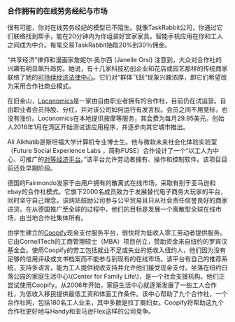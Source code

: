 ### 合作拥有的在线劳务经纪与市场

很有可能，你对在线劳务经纪的模型已不陌生。就像TaskRabbit公司，你通过它们联络找到帮手，能在20分钟内为你组装好宜家家具。智能手机应用在你和工人之间成为中介。每笔交易TaskRabbit抽取20%到30％佣金。

“共享经济”律师和漫画家詹妮尔∙奥尔西 \(Janelle Orsi\) 注意到，大众对合作社的兴趣有明显飙升趋势。她说，有十几家科技初创企业和花店或园艺那样的传统商家联络了她的[可持续经济法律中心](http://www.theselc.org)。它们对“群体飞跃”现象兴趣浓厚，即它们希望改为采用合作社商业模式。

在旧金山，[Loconomics](http://loconomics.com.)是一家由自由职业者拥有的合作社，目前仍在试运营。自由职业者会员持股、分红，并对该公司如何运行有发言权。会员之间不用竞标，也没有涨价。Loconomics在本地提供按摩等服务，其会费为每月29.95美元。创始人2016年1月在湾区开始测试该应用程序，并逐步向其它城市推出。

Ali Alkhatib是斯坦福大学计算机专业博士生。他与微软未来社会化体验实验室（Future Social Experience Labs ，简称FUSE）合作设计了一个“以工人为中心、可推广的[对等经济平台](http://ali-alkhatib.com/media/presentations/PlatformCooperativism.pdf.)。”该平台允许劳动者拥有、操作和控制软件。该项目目前还处早期阶段。

德国的Fairmondo发家于由用户拥有的散离式在线市场，采取有别于亚马逊和ebay的合作社模式。它旗下2000名成员致力于发展替代电子商务大玩家的平台，同时坚守自己理念。该网站鼓励公司参与公平贸易且只从社会责任信誉良好的商家进货。在从德国推广至全球的过程中，他们的目标是发展一个离散型全球在线市场，由当地合作社集体所有。

由学生建立的[Coopify](http://seed.coop/p/V1RtF0JQe/more?wrap=true.)现金支付服务平台，很快将为低收入零工劳动者提供服务。它由CornellTech的工商管理硕士（MBA）项目创立，赞助资金来自纽约的罗宾汉基金会。使用Coopify的劳工包括就业不足或失业的低收入纽约人，他们因为没有足够的信用评级或文书档案而不能参与到现有的在线市场。该平台有自己的推荐系统，支持多语言，能为工人提供税收支持并允许他们接受现金支付。坐落在纽约日落公园的家庭生活中心\(Center for Family Life\)，是一个社会支援机构。他们正尝试使用Coopify。从2006年开始，家庭生活中心就逐渐发展了一些工人合作社，为低收入移民提供最低工资和体面工作条件。该中心帮助了九个合作社，一个合作社网，包括180名工人业主，其中多数是拉丁裔妇女。Coopify将帮助这九个合作社更好地与Handy和亚马逊Flex这样的公司竞争。

